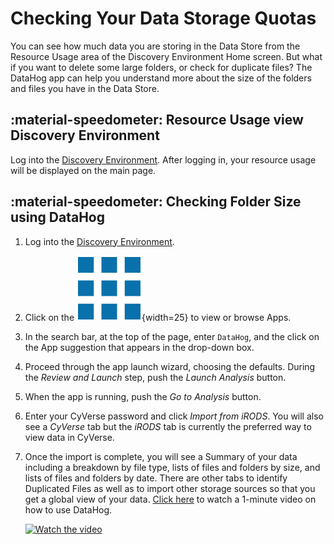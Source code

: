 # Checking Your Data Storage Quotas

You can see how much data you are storing in the Data Store from the Resource Usage area of the Discovery Environment Home screen. But what if you want to delete some large folders, or check for duplicate files? The DataHog app can help you understand more about the size of the folders and files you have in the Data Store.

## :material-speedometer: Resource Usage view Discovery Environment

Log into the [Discovery Environment](https://de.cyverse.org/de/). After logging in, your resource usage will be displayed on the main page.

## :material-speedometer: Checking Folder Size using DataHog

1. Log into the [Discovery Environment](https://de.cyverse.org/de/).
1. Click on the ![App Icon](../../assets/de/menu_items/appsIcon.png){width=25} to view or browse Apps.
1. In the search bar, at the top of the page, enter `DataHog`, and the click on the App suggestion that appears in the drop-down box.
1. Proceed through the app launch wizard, choosing the defaults. During the _Review and Launch_ step, push the _Launch Analysis_ button.
1. When the app is running, push the _Go to Analysis_ button.
1. Enter your CyVerse password and click _Import from iRODS_. You will also see a _CyVerse_ tab but the _iRODS_ tab is currently the preferred way to view data in CyVerse.
1. Once the import is complete, you will see a Summary of your data including a breakdown by file type, lists of files and folders by size, and lists of files and folders by date. There are other tabs to identify Duplicated Files as well as to import other storage sources so that you get a global view of your data. [Click here](https://www.youtube.com/watch?v=GQ5oMI5G9-I) to watch a 1-minute video on how to use DataHog.

    <!-- markdownlint-disable MD033 -->
    [<img src="http://img.youtube.com/vi/GQ5oMI5G9-I/mqdefault.jpg" alt="Watch the video" width="600" border="0">](https://www.youtube.com/watch?v=GQ5oMI5G9-I)
    <!-- markdownlint-enable MD033 -->
